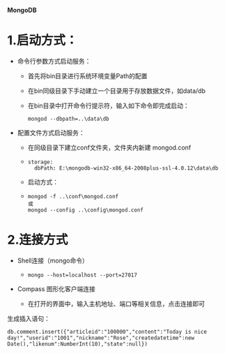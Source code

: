 **MongoDB**

# **1.启动方式**：

- 命令行参数方式启动服务：

  + 首先将bin目录进行系统环境变量Path的配置

  + 在bin同级目录下手动建立一个目录用于存放数据文件，如data/db

  + 在bin目录中打开命令行提示符，输入如下命令即完成启动：

    ```
    mongod --dbpath=..\data\db
    ```

+ 配置文件方式启动服务：

  - 在同级目录下建立conf文件夹，文件夹内新建 mongod.conf

  - ```
    storage:
      dbPath: E:\mongodb-win32-x86_64-2008plus-ssl-4.0.12\data\db
    ```

  - 启动方式：

  - ```
    mongod -f ..\conf\mongod.conf
    或
    mongod --config ..\config\mongod.conf
    ```

    

# **2.连接方式**

+ Shell连接（mongo命令）

  - ```
    mongo --host=localhost --port=27017
    ```

+ Compass 图形化客户端连接
  
  - 在打开的界面中，输入主机地址、端口等相关信息，点击连接即可

生成插入语句：

```
db.comment.insert({"articleid":"100000","content":"Today is nice day!","userid":"1001","nickname":"Rose","createdatetime":new Date(),"likenum":NumberInt(10),"state":null})

```

